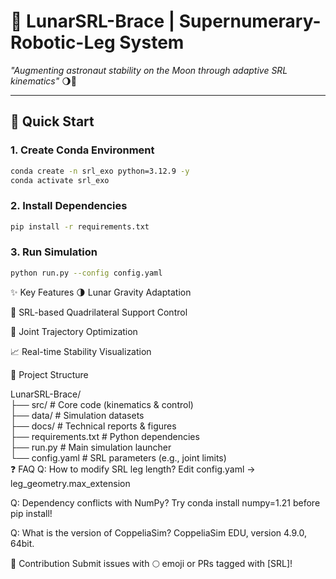 # 🦿 LunarSRL-Brace | Supernumerary-Robotic-Leg System  
*"Augmenting astronaut stability on the Moon through adaptive SRL kinematics"* 🌖🚀  

---

## 🚀 Quick Start  

### 1. Create Conda Environment  
```bash  
conda create -n srl_exo python=3.12.9 -y  
conda activate srl_exo
```

### 2. Install Dependencies

```bash 
pip install -r requirements.txt
```
### 3. Run Simulation

```bash
python run.py --config config.yaml
```

✨ Key Features
🌗 Lunar Gravity Adaptation

🔺 SRL-based Quadrilateral Support Control

🤖 Joint Trajectory Optimization

📈 Real-time Stability Visualization

📂 Project Structure

LunarSRL-Brace/  
├── src/                  # Core code (kinematics & control)  
├── data/                # Simulation datasets  
├── docs/                # Technical reports & figures  
├── requirements.txt     # Python dependencies  
├── run.py               # Main simulation launcher  
└── config.yaml          # SRL parameters (e.g., joint limits)  
❓ FAQ
Q: How to modify SRL leg length?
Edit config.yaml → leg_geometry.max_extension

Q: Dependency conflicts with NumPy?
Try conda install numpy=1.21 before pip install!

Q: What is the version of CoppeliaSim?
CoppeliaSim EDU, version 4.9.0, 64bit.

📧 Contribution
Submit issues with 🌕 emoji or PRs tagged with [SRL]!

